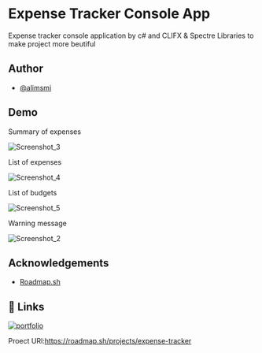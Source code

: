 
# Expense Tracker Console App

Expense tracker console application by c# and CLIFX & Spectre Libraries to make project more beutiful


## Author

- [@alimsmi](https://www.github.com/alimsmi)


## Demo




Summary of expenses

![Screenshot_3](https://github.com/user-attachments/assets/cc3ea4b7-41e7-4ec3-8e1d-25f4c08331b1)

List of expenses

![Screenshot_4](https://github.com/user-attachments/assets/f70f119a-1110-4dc6-94e1-008524677a85)

List of budgets

![Screenshot_5](https://github.com/user-attachments/assets/0d222421-9192-4f29-bb9c-8e21913fc57f)

Warning message

![Screenshot_2](https://github.com/user-attachments/assets/25a6a1da-6181-4db6-94f0-0de7c3269ffc)

## Acknowledgements

 - [Roadmap.sh](https://roadmap.sh)

## 🔗 Links
[![portfolio](https://img.shields.io/badge/my_portfolio-000?style=for-the-badge&logo=ko-fi&logoColor=white)](https://github.com/alimsmi/ExpenseTrackerConsoleApp.git)

Proect URl:https://roadmap.sh/projects/expense-tracker
